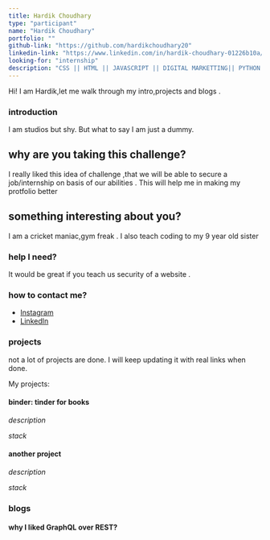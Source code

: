 ```yaml
---
title: Hardik Choudhary
type: "participant"
name: "Hardik Choudhary"
portfolio: ""
github-link: "https://github.com/hardikchoudhary20"
linkedin-link: "https://www.linkedin.com/in/hardik-choudhary-01226b10a/"
looking-for: "internship"
description: "CSS || HTML || JAVASCRIPT || DIGITAL MARKETTING|| PYTHON ||"
---
```


Hi! I am Hardik,let me walk through my intro,projects and blogs .

### introduction

I am studios but shy. But what to say I am just a dummy.

## why are you taking this challenge?

I really liked this idea of challenge ,that we will be able to secure a job/internship on basis of our abilities . This will help me in making my protfolio better

## something interesting about you?

I am a cricket maniac,gym freak . I also teach coding to my 9 year old sister

### help I need?

It would be great if you teach us security of a website .

### how to contact me?

- [Instagram](https://www.instagram.com/choudhary_hardik/)
- [LinkedIn](https://www.linkedin.com/in/hardik-choudhary-01226b10a/)

### projects

not a lot of projects are done. I will keep updating it with real links when done.

My projects:

#### binder: tinder for books

_description_ 

_stack_ 

#### another project

_description_

_stack_

### blogs



#### why I liked GraphQL over REST?


